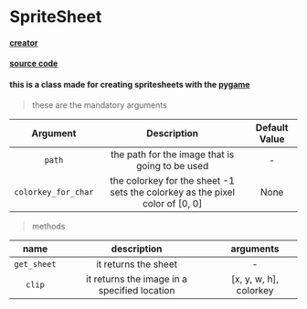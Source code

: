 # SpriteSheet

#### [creator](https://github.com/Emc2356)
#### [source code](https://github.com/Emc2356/PygameHelper)

#### this is a class made for creating spritesheets with the [pygame](https://www.pygame.org)
> these are the mandatory arguments

| Argument | Description | Default Value |
|:--------:|:-----------:|:-------------:|
| `path` | the path for the image that is going to be used | - |
| `colorkey_for_char` | the colorkey for the sheet -1 sets the colorkey as the pixel color of [0, 0] | None |

> methods

| name | description | arguments |
|:--------:|:-----------:|:-------------:|
| `get_sheet` | it returns the sheet | - |
| `clip` | it returns the image in a specified location | [x, y, w, h], colorkey |
